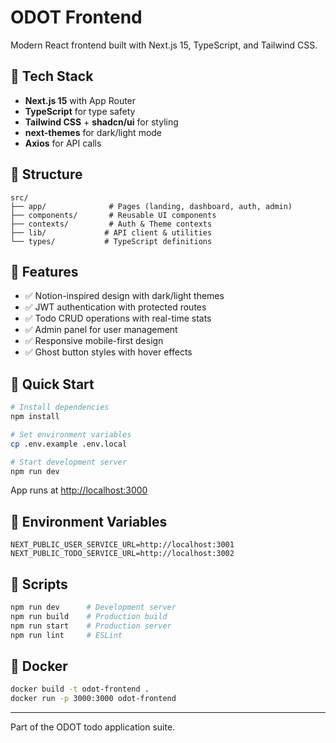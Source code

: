 # ODOT Frontend

Modern React frontend built with Next.js 15, TypeScript, and Tailwind CSS.

## 🚀 Tech Stack

- **Next.js 15** with App Router
- **TypeScript** for type safety
- **Tailwind CSS** + **shadcn/ui** for styling
- **next-themes** for dark/light mode
- **Axios** for API calls

## 📁 Structure

```
src/
├── app/              # Pages (landing, dashboard, auth, admin)
├── components/       # Reusable UI components
├── contexts/         # Auth & Theme contexts
├── lib/             # API client & utilities
└── types/           # TypeScript definitions
```

## 🎨 Features

- ✅ Notion-inspired design with dark/light themes
- ✅ JWT authentication with protected routes
- ✅ Todo CRUD operations with real-time stats
- ✅ Admin panel for user management
- ✅ Responsive mobile-first design
- ✅ Ghost button styles with hover effects

## 🚀 Quick Start

```bash
# Install dependencies
npm install

# Set environment variables
cp .env.example .env.local

# Start development server
npm run dev
```

App runs at [http://localhost:3000](http://localhost:3000)

## 🔧 Environment Variables

```env
NEXT_PUBLIC_USER_SERVICE_URL=http://localhost:3001
NEXT_PUBLIC_TODO_SERVICE_URL=http://localhost:3002
```

## 📝 Scripts

```bash
npm run dev      # Development server
npm run build    # Production build
npm run start    # Production server
npm run lint     # ESLint
```

## 🐳 Docker

```bash
docker build -t odot-frontend .
docker run -p 3000:3000 odot-frontend
```

---

Part of the ODOT todo application suite.
